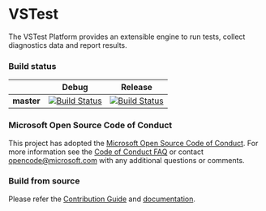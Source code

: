 # VSTest
The VSTest Platform provides an extensible engine to run tests, collect diagnostics data and report results.

### Build status
|            |Debug |Release |
|:----------:|:----------------:|:------------------:|
|**master**  |[![Build Status](https://ci.dot.net/buildStatus/icon?job=Private/Microsoft_vstest/master/Microsoft_vstest_Debug)](https://ci.dot.net/job/Private/job/Microsoft_vstest/job/master/job/Microsoft_vstest_Debug/)|[![Build Status](https://ci.dot.net/buildStatus/icon?job=Private/Microsoft_vstest/master/Microsoft_vstest_Release)](https://ci.dot.net/job/Private/job/Microsoft_vstest/job/master/job/Microsoft_vstest_Release/)|

### Microsoft Open Source Code of Conduct
This project has adopted the [Microsoft Open Source Code of Conduct](https://opensource.microsoft.com/codeofconduct/). For more information see the [Code of Conduct FAQ](https://opensource.microsoft.com/codeofconduct/faq/) or contact [opencode@microsoft.com](mailto:opencode@microsoft.com) with any additional questions or comments.

### Build from source
Please refer the [Contribution Guide](https://github.com/Microsoft/vstest-docs/blob/master/docs/contribute.md) and [documentation](https://github.com/Microsoft/vstest-docs/tree/master/RFCs).
